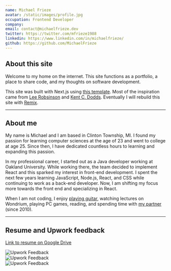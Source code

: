 ```yaml
---
name: Michael Frieze
avatar: /static/images/profile.jpg
occupation: Frontend Developer
company:
email: contact@michaelfrieze.dev
twitter: https://twitter.com/mfrieze1988
linkedin: https://www.linkedin.com/in/michaelfrieze/
github: https://github.com/MichaelFrieze
---
```


## About this site

Welcome to my home on the internet. This site functions as a portfolio, a place to share code, and my thoughts on software development.

This site was built with Next.js using [this template](https://github.com/timlrx/tailwind-nextjs-starter-blog). Most of the inspiration came from [Lee Robsinson](https://leerob.io/) and [Kent C. Dodds](https://kentcdodds.com/). Eventually I will rebuild this site with [Remix](https://remix.run/).

---

## About me

​​My name is Michael and I am based in Clinton Township, MI. I found my passion for learning computer sciences at the age of 23 and went to college at age 25. Since then, I have dedicated countless hours to learning and expanding this passion.

​​In my professional career, I started out as a Java developer working at Oakland University. While working there, the team decided to implement React and this sparked my interest in front-end development. I spent the next few years learning JavaScript, Node.js, React, and CSS while continuing to work as a back-end developer. Now, I am shifting my focus more towards the front end and specializing in React.

​​When I am not coding, I enjoy [playing guitar](https://soundcloud.com/mikefrieze88/something-i-made-in-2016), watching lectures on Wondrium, playing PC games, reading, and spending time with [my partner](https://kaylafoister.weebly.com/) (since 2010).

---

## Resume and Upwork feedback

[Link to resume on Google Drive](https://drive.google.com/file/d/16DWD0RN7fsZ-Q2d0WnSnl0SM7Aopw3dq/view?usp=sharing)

![Upwork Feedback](/static/images/upwork-feedback-1.jpg)
<br />
![Upwork Feedback](/static/images/upwork-feedback-2.jpg)
<br />
![Upwork Feedback](/static/images/upwork-feedback-3.jpg)
